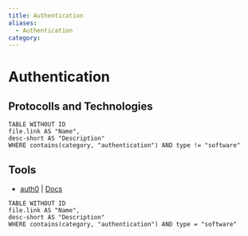 ```yaml
---
title: Authentication
aliases:
  - Authentication
category:
---
```

# Authentication

## Protocolls and Technologies

```dataview
TABLE WITHOUT ID
file.link AS "Name",
desc-short AS "Description"
WHERE contains(category, "authentication") AND type != "software"
```

## Tools

- [auth0] | [Docs](https://auth0.com/docs)

```dataview
TABLE WITHOUT ID
file.link AS "Name",
desc-short AS "Description"
WHERE contains(category, "authentication") AND type = "software"
```

[auth0]: <https://auth0.com/>